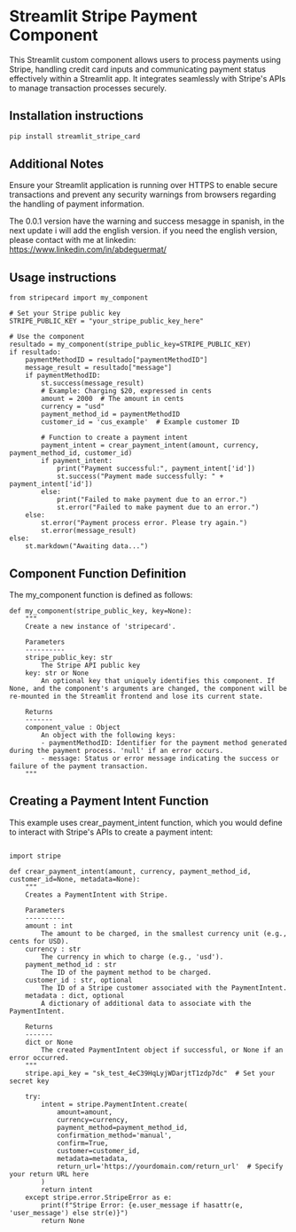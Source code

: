 # Streamlit Stripe Payment Component

This Streamlit custom component allows users to process payments using Stripe, handling credit card inputs and communicating payment status effectively within a Streamlit app. It integrates seamlessly with Stripe's APIs to manage transaction processes securely.


## Installation instructions

```sh
pip install streamlit_stripe_card
```

## Additional Notes
Ensure your Streamlit application is running over HTTPS to enable secure transactions and prevent any security warnings from browsers regarding the handling of payment information.

The 0.0.1 version have the warning and success mesagge in spanish, in the next update i will add the english version. if you need the english version, please contact with me at linkedin: https://www.linkedin.com/in/abdeguermat/

## Usage instructions

```import streamlit as st
from stripecard import my_component

# Set your Stripe public key
STRIPE_PUBLIC_KEY = "your_stripe_public_key_here"

# Use the component
resultado = my_component(stripe_public_key=STRIPE_PUBLIC_KEY)
if resultado:
    paymentMethodID = resultado["paymentMethodID"]
    message_result = resultado["message"]
    if paymentMethodID:
        st.success(message_result)
        # Example: Charging $20, expressed in cents
        amount = 2000  # The amount in cents
        currency = "usd"
        payment_method_id = paymentMethodID
        customer_id = 'cus_example'  # Example customer ID

        # Function to create a payment intent
        payment_intent = crear_payment_intent(amount, currency, payment_method_id, customer_id)
        if payment_intent:
            print("Payment successful:", payment_intent['id'])
            st.success("Payment made successfully: " + payment_intent['id'])
        else:
            print("Failed to make payment due to an error.")
            st.error("Failed to make payment due to an error.")
    else:
        st.error("Payment process error. Please try again.")
        st.error(message_result)
else:
    st.markdown("Awaiting data...")
```



## Component Function Definition
The my_component function is defined as follows:

```
def my_component(stripe_public_key, key=None):
    """
    Create a new instance of 'stripecard'.

    Parameters
    ----------
    stripe_public_key: str
        The Stripe API public key
    key: str or None
        An optional key that uniquely identifies this component. If None, and the component's arguments are changed, the component will be re-mounted in the Streamlit frontend and lose its current state.

    Returns
    -------
    component_value : Object
        An object with the following keys:
        - paymentMethodID: Identifier for the payment method generated during the payment process. 'null' if an error occurs.
        - message: Status or error message indicating the success or failure of the payment transaction.
    """

```


## Creating a Payment Intent Function
This example uses  crear_payment_intent function, which you would define to interact with Stripe's APIs to create a payment intent:

```

import stripe

def crear_payment_intent(amount, currency, payment_method_id, customer_id=None, metadata=None):
    """
    Creates a PaymentIntent with Stripe.

    Parameters
    ----------
    amount : int
        The amount to be charged, in the smallest currency unit (e.g., cents for USD).
    currency : str
        The currency in which to charge (e.g., 'usd').
    payment_method_id : str
        The ID of the payment method to be charged.
    customer_id : str, optional
        The ID of a Stripe customer associated with the PaymentIntent.
    metadata : dict, optional
        A dictionary of additional data to associate with the PaymentIntent.

    Returns
    -------
    dict or None
        The created PaymentIntent object if successful, or None if an error occurred.
    """
    stripe.api_key = "sk_test_4eC39HqLyjWDarjtT1zdp7dc"  # Set your secret key

    try:
        intent = stripe.PaymentIntent.create(
            amount=amount,
            currency=currency,
            payment_method=payment_method_id,
            confirmation_method='manual',
            confirm=True,
            customer=customer_id,
            metadata=metadata,
            return_url='https://yourdomain.com/return_url'  # Specify your return URL here
        )
        return intent
    except stripe.error.StripeError as e:
        print(f"Stripe Error: {e.user_message if hasattr(e, 'user_message') else str(e)}")
        return None

```
